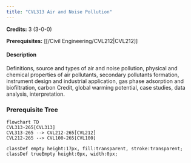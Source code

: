 ```yaml
---
title: "CVL313 Air and Noise Pollution"
---
```

**Credits:** 3 (3-0-0)

**Prerequisites:** [[/Civil Engineering/CVL212|CVL212]]

#### Description
Definitions, source and types of air and noise pollution, physical and chemical properties of air pollutants, secondary pollutants formation, instrument design and industrial application, gas phase adsorption and biofiltration, carbon Credit, global warming potential, case studies, data analysis, interpretation.

### Prerequisite Tree

```mermaid
flowchart TD
CVL313-265[CVL313]
CVL313-265 --> CVL212-265[CVL212]
CVL212-265 --> CVL100-265[CVL100]

classDef empty height:17px, fill:transparent, stroke:transparent;
classDef trueEmpty height:0px, width:0px;
```